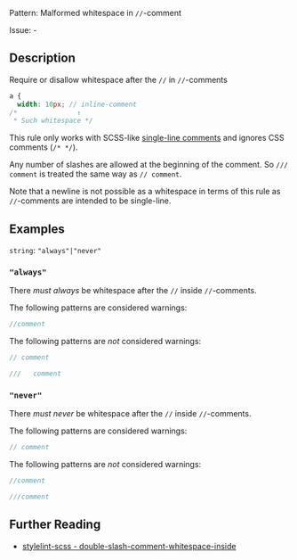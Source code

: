 Pattern: Malformed whitespace in `//`-comment

Issue: -

## Description

Require or disallow whitespace after the `//` in `//`-comments

```scss
a {
  width: 10px; // inline-comment
/*               ↑
 * Such whitespace */
```

This rule only works with SCSS-like [single-line comments](http://sass-lang.com/documentation/file.SASS_REFERENCE.html#comments) and ignores CSS comments (`/* */`).

Any number of slashes are allowed at the beginning of the comment. So `/// comment` is treated the same way as `// comment`.

Note that a newline is not possible as a whitespace in terms of this rule as `//`-comments are intended to be single-line.

## Examples

`string`: `"always"|"never"`

### `"always"`

There *must always* be whitespace after the `//` inside `//`-comments.

The following patterns are considered warnings:

```scss
//comment
```

The following patterns are *not* considered warnings:

```scss
// comment
```

```scss
///   comment
```

### `"never"`

There *must never* be whitespace after the `//` inside `//`-comments.

The following patterns are considered warnings:

```scss
// comment
```

The following patterns are *not* considered warnings:

```scss
//comment
```

```scss
///comment
```

## Further Reading

* [stylelint-scss - double-slash-comment-whitespace-inside](https://github.com/kristerkari/stylelint-scss/blob/master/src/rules/double-slash-comment-whitespace-inside/README.md)